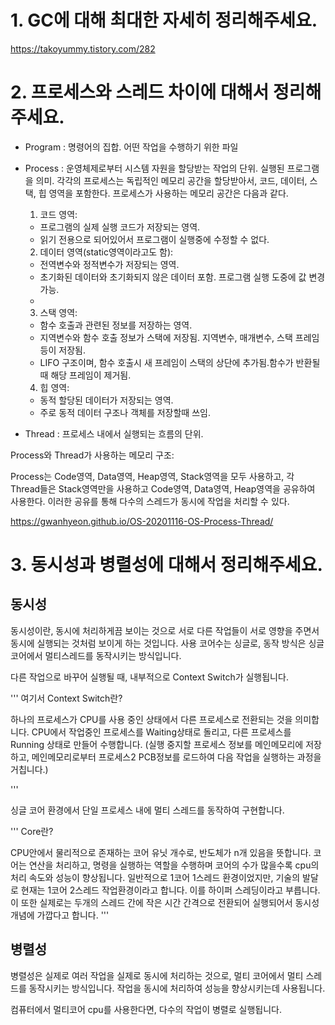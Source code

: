 # 1. GC에 대해 최대한 자세히 정리해주세요.

https://takoyummy.tistory.com/282

# 2. 프로세스와 스레드 차이에 대해서 정리해주세요.

- Program : 명령어의 집합. 어떤 작업을 수행하기 위한 파일

- Process : 운영체제로부터 시스템 자원을 할당받는 작업의 단위. 실행된 프로그램을 의미.
  각각의 프로세스는 독립적인 메모리 공간을 할당받아서, 코드, 데이터, 스택, 힙 영역을 포함한다.
  프로세스가 사용하는 메모리 공간은 다음과 같다.

  1. 코드 영역:

  - 프로그램의 실제 실행 코드가 저장되는 영역.
  - 읽기 전용으로 되어있어서 프로그램이 실행중에 수정할 수 없다.

  2. 데이터 영역(static영역이라고도 함):

  - 전역변수와 정적변수가 저장되는 영역.
  - 초기화된 데이터와 초기화되지 않은 데이터 포함. 프로그램 실행 도중에 값 변경 가능.
  -

  3. 스택 영역:

  - 함수 호출과 관련된 정보를 저장하는 영역.
  - 지역변수와 함수 호출 정보가 스택에 저장됨. 지역변수, 매개변수, 스택 프레임등이 저장됨.
  - LIFO 구조이며, 함수 호출시 새 프레임이 스택의 상단에 추가됨.함수가 반환될 때 해당 프레임이 제거됨.

  4. 힙 영역:

  - 동적 할당된 데이터가 저장되는 영역.
  - 주로 동적 데이터 구조나 객체를 저장할때 쓰임.

- Thread : 프로세스 내에서 실행되는 흐름의 단위.

Process와 Thread가 사용하는 메모리 구조:

Process는 Code영역, Data영역, Heap영역, Stack영역을 모두 사용하고,
각 Thread들은 Stack영역만을 사용하고 Code영역, Data영역, Heap영역을 공유하여 사용한다.
이러한 공유를 통해 다수의 스레드가 동시에 작업을 처리할 수 있다.

https://gwanhyeon.github.io/OS-20201116-OS-Process-Thread/

# 3. 동시성과 병렬성에 대해서 정리해주세요.

## 동시성

동시성이란, 동시에 처리하게끔 보이는 것으로 서로 다른 작업들이 서로 영향을 주면서 동시에 실행되는 것처럼 보이게 하는 것입니다. 사용 코어수는 싱글로, 동작 방식은 싱글 코어에서 멀티스레드를 동작시키는 방식입니다.

다른 작업으로 바꾸어 실행될 때, 내부적으로 Context Switch가 실행됩니다.

'''
여기서 Context Switch란?

하나의 프로세스가 CPU를 사용 중인 상태에서 다른 프로세스로 전환되는 것을 의미합니다. CPU에서 작업중인 프로세스를 Waiting상태로 돌리고, 다른 프로세스를 Running 상태로 만들어 수행합니다. (실행 중지할 프로세스 정보를 메인메모리에 저장하고, 메인메모리로부터 프로세스2 PCB정보를 로드하여 다음 작업을 실행하는 과정을 거칩니다.)

'''

싱글 코어 환경에서 단일 프로세스 내에 멀티 스레드를 동작하여 구현합니다.

'''
Core란?

CPU안에서 물리적으로 존재하는 코어 유닛 개수로, 반도체가 n개 있음을 뜻합니다. 코어는 연산을 처리하고, 명령을 실행하는 역할을 수행하며 코어의 수가 많을수록 cpu의 처리 속도와 성능이 향상됩니다. 일반적으로 1코어 1스레드 환경이었지만, 기술의 발달로 현재는 1코어 2스레드 작업환경이라고 합니다. 이를 하이퍼 스레딩이라고 부릅니다. 이 또한 실제로는 두개의 스레드 간에 작은 시간 간격으로 전환되어 실행되어서 동시성 개념에 가깝다고 합니다.
'''

## 병렬성

병렬성은 실제로 여러 작업을 실제로 동시에 처리하는 것으로, 멀티 코어에서 멀티 스레드를 동작시키는 방식입니다. 작업을 동시에 처리하여 성능을 향상시키는데 사용됩니다.

컴퓨터에서 멀티코어 cpu를 사용한다면, 다수의 작업이 병렬로 실행됩니다.
